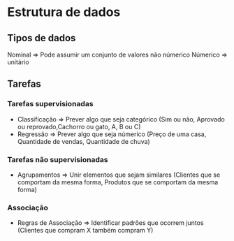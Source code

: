# Estrutura de dados

## Tipos de dados

Nominal => Pode assumir um conjunto de valores não númerico
Númerico => unitário

## Tarefas

### Tarefas supervisionadas

- Classificação => Prever algo que seja categórico (Sim ou não, Aprovado ou reprovado,Cachorro ou gato, A, B ou C)
- Regressão => Prever algo que seja númerico (Preço de uma casa, Quantidade de vendas, Quantidade de chuva)

### Tarefas não supervisionadas

- Agrupamentos => Unir elementos que sejam similares (Clientes que se comportam da mesma forma, Produtos que se comportam da mesma forma)

### Associação

- Regras de Associação => Identificar padrões que ocorrem juntos (Clientes que compram X também compram Y)
